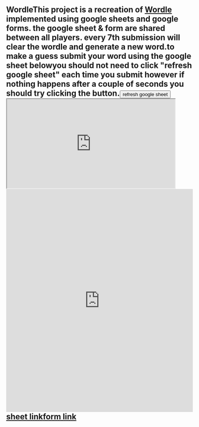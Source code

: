 ## Wordle<!-- META the game Wordle made using only a mixture of google forms and google sheets META -->This project is a recreation of [Wordle](https://www.nytimes.com/games/wordle/index.html) implemented using google sheets and google forms. the google sheet & form are shared between all players. every 7th submission will clear the wordle and generate a new word.**to make a guess submit your word using the google sheet below**you should not need to click "refresh google sheet" each time you submit however if nothing happens after a couple of seconds you should try clicking the button.<button onclick="var iframe = document.getElementById('FrameID');iframe.src = iframe.src;">refresh google sheet</button><iframe id="FrameID" src="https://docs.google.com/spreadsheets/d/17LzKFD14EYlp2zvq8MLdOLiphvNO0tBZoIDnXPQyrPE/htmlembed/sheet?gid=367259484" height="240" width="90%"></iframe><br><iframe onload="var monitor = setInterval(function(){    var elem = document.activeElement;    if(elem && elem.tagName == 'IFRAME'){        clearInterval(monitor);        setTimeout(    function() {        var iframe = document.getElementById('FrameID');        iframe.src = iframe.src;    }, 1000);}}, 100);" src="https://docs.google.com/forms/d/e/1FAIpQLSeT9-owRH8ygfzdOOtc9s4rroqqnueQ72HEjxs0Rru-DGCiBA/viewform?embedded=true" frameborder="0" marginheight="0" marginwidth="0" height="600" width= "100%">Loading…</iframe>[sheet link](https://docs.google.com/spreadsheets/d/17LzKFD14EYlp2zvq8MLdOLiphvNO0tBZoIDnXPQyrPE/edit#gid=764618375)[form link](https://forms.gle/MRBL5jvXSpsMi4Ad8)
<!-- LAST EDITED Wed Nov  8 14:23:42 2023 LAST EDITED-->